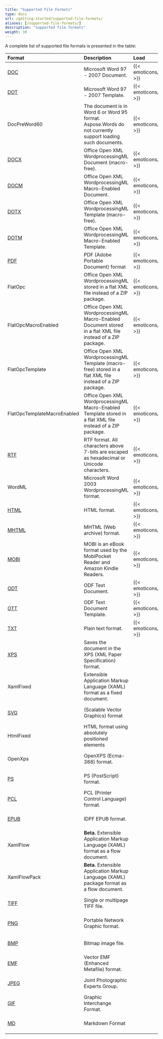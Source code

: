 ```yaml
---
title: "Supported File Formats"
type: docs
url: /getting-started/supported-file-formats/
aliases: [/supported-file-formats/]
description: "supported file formats"
weight: 30
---
```


A complete list of supported file formats is presented in the table:

|Format|Description|Load|Save|
| :- | :- | :- | :- |
|[DOC](https://docs.fileformat.com/word-processing/doc/)|Microsoft Word 97 - 2007 Document.|{{< emoticons/tick >}}|{{< emoticons/tick >}}|
|[DOT](https://docs.fileformat.com/word-processing/dot/)|Microsoft Word 97 - 2007 Template.|{{< emoticons/tick >}}|{{< emoticons/tick >}}|
|DocPreWord60|The document is in Word 6 or Word 95 format. Aspose.Words do not currently support loading such documents.|{{< emoticons/tick >}}| |
|[DOCX](https://docs.fileformat.com/word-processing/docx/)|Office Open XML WordprocessingML Document (macro-free).|{{< emoticons/tick >}}|{{< emoticons/tick >}}|
|[DOCM](https://docs.fileformat.com/word-processing/docm/)|Office Open XML WordprocessingML Macro-Enabled Document.|{{< emoticons/tick >}}|{{< emoticons/tick >}}|
|[DOTX](https://docs.fileformat.com/word-processing/dotx/)|Office Open XML WordprocessingML Template (macro-free).|{{< emoticons/tick >}}|{{< emoticons/tick >}}|
|[DOTM](https://docs.fileformat.com/word-processing/dotm/)|Office Open XML WordprocessingML Macro-Enabled Template.|{{< emoticons/tick >}}|{{< emoticons/tick >}}|
|[PDF](https://docs.fileformat.com/pdf/)|PDF (Adobe Portable Document) format|{{< emoticons/tick >}}|{{< emoticons/tick >}}|
|FlatOpc|Office Open XML WordprocessingML stored in a flat XML file instead of a ZIP package.|{{< emoticons/tick >}}|{{< emoticons/tick >}}|
|FlatOpcMacroEnabled|Office Open XML WordprocessingML Macro-Enabled Document stored in a flat XML file instead of a ZIP package.|{{< emoticons/tick >}}|{{< emoticons/tick >}}|
|FlatOpcTemplate|Office Open XML WordprocessingML Template (macro-free) stored in a flat XML file instead of a ZIP package.|{{< emoticons/tick >}}|{{< emoticons/tick >}}|
|FlatOpcTemplateMacroEnabled|Office Open XML WordprocessingML Macro-Enabled Template stored in a flat XML file instead of a ZIP package.|{{< emoticons/tick >}}|{{< emoticons/tick >}}|
|[RTF](https://docs.fileformat.com/word-processing/rtf/)|RTF format. All characters above 7-bits are escaped as hexadecimal or Unicode characters.|{{< emoticons/tick >}}|{{< emoticons/tick >}}|
|WordML|Microsoft Word 2003 WordprocessingML format.|{{< emoticons/tick >}}| |
|[HTML](https://docs.fileformat.com/web/html/)|HTML format.|{{< emoticons/tick >}}|{{< emoticons/tick >}}|
|[MHTML](https://docs.fileformat.com/web/mhtml/)|MHTML (Web archive) format.|{{< emoticons/tick >}}|{{< emoticons/tick >}}|
|[MOBI](https://docs.fileformat.com/ebook/mobi/)|MOBI is an eBook format used by the MobiPocket Reader and Amazon Kindle Readers.|{{< emoticons/tick >}}| |
|[ODT](https://docs.fileformat.com/word-processing/odt/)|ODF Text Document.|{{< emoticons/tick >}}|{{< emoticons/tick >}}|
|[OTT](https://docs.fileformat.com/word-processing/ott/)|ODF Text Document Template.|{{< emoticons/tick >}}|{{< emoticons/tick >}}|
|[TXT](https://docs.fileformat.com/word-processing/txt/)|Plain text format.|{{< emoticons/tick >}}|{{< emoticons/tick >}}|
|[XPS](https://docs.fileformat.com/page-description-language/xps/)|Saves the document in the XPS (XML Paper Specification) format.| |{{< emoticons/tick >}}|
|XamlFixed|Extensible Application Markup Language (XAML) format as a fixed document.| |{{< emoticons/tick >}}|
|[SVG](https://docs.fileformat.com/page-description-language/svg/)|(Scalable Vector Graphics) format| |{{< emoticons/tick >}}|
|HtmlFixed|HTML format using absolutely positioned elements| |{{< emoticons/tick >}}|
|OpenXps|OpenXPS (Ecma-388) format.| |{{< emoticons/tick >}}|
|[PS](https://docs.fileformat.com/page-description-language/ps/)|PS (PostScript) format.| |{{< emoticons/tick >}}|
|[PCL](https://docs.fileformat.com/page-description-language/pcl/)|PCL (Printer Control Language) format.| |{{< emoticons/tick >}}|
|[EPUB](https://docs.fileformat.com/ebook/epub/)|IDPF EPUB format.| |{{< emoticons/tick >}}|
|XamlFlow|**Beta.** Extensible Application Markup Language (XAML) format as a flow document.| |{{< emoticons/tick >}}|
|XamlFlowPack|**Beta.** Extensible Application Markup Language (XAML) package format as a flow document.| |{{< emoticons/tick >}}|
|[TIFF](https://docs.fileformat.com/image/tiff/)|Single or multipage TIFF file.| |{{< emoticons/tick >}}|
|[PNG](https://docs.fileformat.com/Image/png/)|Portable Network Graphic format.| |{{< emoticons/tick >}}|
|[BMP](https://docs.fileformat.com/image/bmp/)|Bitmap image file.| |{{< emoticons/tick >}}|
|[EMF](https://docs.fileformat.com/image/emf/)|Vector EMF (Enhanced Metafile) format.| |{{< emoticons/tick >}}|
|[JPEG](https://docs.fileformat.com/image/jpeg/)|Joint Photographic Experts Group.| |{{< emoticons/tick >}}|
|[GIF](https://docs.fileformat.com/image/gif/)|Graphic Interchange Format.| |{{< emoticons/tick >}}|
|[MD](https://docs.fileformat.com/word-processing/md/)|Markdown Format| |{{< emoticons/tick >}}|
